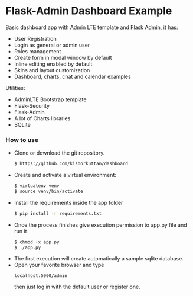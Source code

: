 # Flask-Admin Dashboard Example

Basic dashboard app with Admin LTE template and Flask Admin, it has:

- User Registration
- Login as general or admin user
- Roles management
- Create form in modal window by default
- Inline editing enabled by default
- Skins and  layout customization
- Dashboard, charts, chat and calendar examples
 
Utilities: 

  - AdminLTE Bootstrap template
  - Flask-Security
  - Flask-Admin
  - A lot of Charts libraries
  - SQLite


### How to use

- Clone or download the git repository.
    ```sh
    $ https://github.com/kishorkuttan/dashboard
    ```
- Create and activate a virtual environment:
    ```sh
    $ virtualenv venv
    $ source venv/bin/activate
    ```
- Install the requirements inside the app folder
    ```sh
    $ pip install -r requirements.txt
    ```
- Once the process finishes give execution permission to app.py file and run it
    ```sh
    $ chmod +x app.py
    $ ./app.py
    ```
- The first execution will create automatically a sample sqlite database.
- Open your favorite browser and type
    ```
    localhost:5000/admin
    ```
    then just log in with the default user or register one. 




